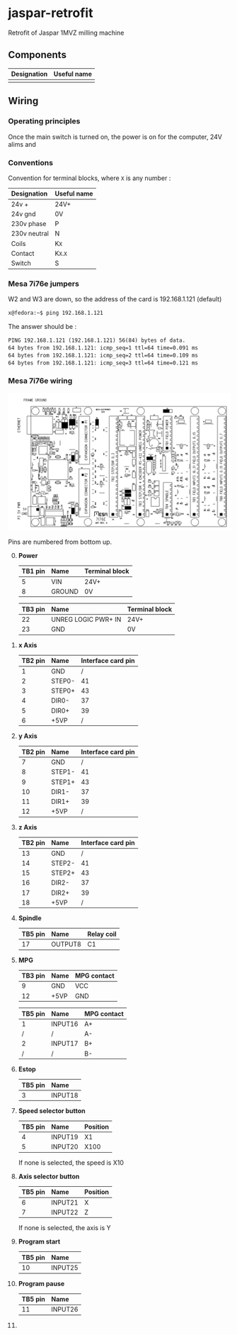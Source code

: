 # jaspar-retrofit
Retrofit of Jaspar 1MVZ milling machine


## Components

| Designation  |  Useful name  |
|:---|:-----|
|  |  |

## Wiring 

### Operating principles

Once the main switch is turned on, the power is on for the computer, 24V alims and 



### Conventions

Convention for terminal blocks, where `X` is any number : 

| Designation  |  Useful name  |
|:---|:-----|
| 24v + | 24V+ |
| 24v gnd | 0V |
| 230v phase | P |
| 230v neutral | N |
| Coils | K`X` |
| Contact | K`X`.`X` |
| Switch | S |

### Mesa 7i76e jumpers

W2 and W3 are down, so the address of the card is 192.168.1.121 (default)

```sh
x@fedora:~$ ping 192.168.1.121
```

The answer should be : 
```txt
PING 192.168.1.121 (192.168.1.121) 56(84) bytes of data.
64 bytes from 192.168.1.121: icmp_seq=1 ttl=64 time=0.091 ms
64 bytes from 192.168.1.121: icmp_seq=2 ttl=64 time=0.109 ms
64 bytes from 192.168.1.121: icmp_seq=3 ttl=64 time=0.121 ms
```

### Mesa 7i76e wiring

![alt text](<7i76e/Screenshot From 2025-09-04 05-09-42.png>)

Pins are numbered from bottom up.

0) **Power**

    | TB1 pin  |  Name   | Terminal block |
    |:---|:-----|:---|
    | 5 | VIN |  24V+  |     
    | 8 | GROUND |  0V  |     

    | TB3 pin  |  Name   | Terminal block |
    |:---|:-----|:---|
    | 22 | UNREG LOGIC PWR+ IN |  24V+  |     
    | 23 | GND |  0V  |    

1) **x Axis** 

    | TB2 pin  |  Name   |  Interface card pin  |
    |:---|:-----|:---|
    | 1 | GND |  /  |     
    | 2 |  STEP0-   | 41  |     
    | 3 |   STEP0+  |  43 |     
    | 4 |   DIR0-  |  37 |     
    | 5 |   DIR0+   | 39  |     
    | 6 |  +5VP   |  /  |     

2) **y Axis**

    | TB2 pin  |  Name   |  Interface card pin  |
    |:---|:-----|:---|
    | 7 | GND |  /  |     
    | 8 |  STEP1-   | 41  |     
    | 9 |   STEP1+  |  43 |     
    | 10 |   DIR1-  |  37 |     
    | 11 |   DIR1+   | 39  |     
    | 12 |  +5VP   |  /  |     

3) **z Axis**

    | TB2 pin  |  Name   |  Interface card pin  |
    |:---|:-----|:---|
    | 13 | GND |  /  |     
    | 14 |  STEP2-   | 41  |     
    | 15 |   STEP2+  |  43 |     
    | 16 |   DIR2-  |  37 |     
    | 17 |   DIR2+   | 39  |     
    | 18 |  +5VP   |  /  |     

4) **Spindle**

    | TB5 pin  |  Name   |  Relay coil  |
    |:---|:-----|:---|
    | 17 | OUTPUT8 |  C1  |     

5) **MPG**

    | TB3 pin  |  Name   | MPG contact |
    |:---|:-----| :--- |
    | 9 | GND | VCC |
    | 12 | +5VP | GND |

    | TB5 pin  |  Name   | MPG contact |
    |:---|:-----| :--- |
    | 1 | INPUT16 | A+ |
    | / | / | A- |
    | 2 | INPUT17 | B+ |
    | / | / | B- |

6) **Estop**

    | TB5 pin  |  Name   |
    |:---|:-----|
    | 3 | INPUT18 |

7) **Speed selector button**

    | TB5 pin  |  Name   |  Position  |
    |:---|:-----|:---|
    | 4 | INPUT19 | X1 |
    | 5 | INPUT20 | X100 |

    If none is selected, the speed is X10

8) **Axis selector button**

    | TB5 pin  |  Name   |  Position  |
    |:---|:-----|:---|
    | 6 | INPUT21 | X |
    | 7 | INPUT22 | Z |


    If none is selected, the axis is Y


9) **Program start**

    | TB5 pin  |  Name   |  
    |:---|:-----|
    | 10 | INPUT25 | 


10) **Program pause**

    | TB5 pin  |  Name   |
    |:---|:-----|
    | 11 | INPUT26 |

11) 
